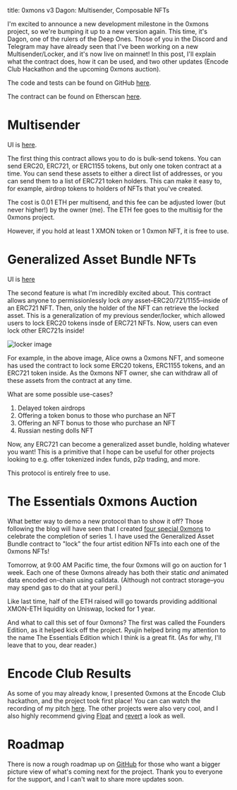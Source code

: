 title: 0xmons v3 Dagon: Multisender, Composable NFTs

I'm excited to announce a new development milestone in the 0xmons project, so we're bumping it up to a new version again. This time, it's Dagon, one of the rulers of the Deep Ones. Those of you in the Discord and Telegram may have already seen that I've been working on a new Multisender/Locker, and it's now live on mainnet! In this post, I'll explain what the contract does, how it can be used, and two other updates (Encode Club Hackathon and the upcoming 0xmons auction).

The code and tests can be found on GitHub [here](https://github.com/0xmons/multisender).

The contract can be found on Etherscan [here](https://etherscan.io/address/0xc653e1b3a971078812a72d11c45ad71e00f3ad1f).

# Multisender

UI is [here](https://0xmons.xyz/#/multisender).

The first thing this contract allows you to do is bulk-send tokens. You can send ERC20, ERC721, or ERC1155 tokens, but only one token contract at a time. You can send these assets to either a direct list of addresses, or you can send them to a list of ERC721 token holders. This can make it easy to, for example, airdrop tokens to holders of NFTs that you've created.

The cost is 0.01 ETH per multisend, and this fee can be adjusted lower (but never higher!) by the owner (me). The ETH fee goes to the multisig for the 0xmons project.

However, if you hold at least 1 XMON token or 1 0xmon NFT, it is free to use.

# Generalized Asset Bundle NFTs

UI is [here](https://0xmons.xyz/#/bundler)

The second feature is what I'm incredibly excited about. This contract allows anyone to permissionlessly lock *any* asset–ERC20/721/1155–inside of an ERC721 NFT. Then, only the holder of the NFT can retrieve the locked asset. This is a generalization of my previous sender/locker, which allowed users to lock ERC20 tokens insde of ERC721 NFTs. Now, users can even lock other ERC721s inside! 

![locker image](https://i.imgur.com/yHGbad6.png)

For example, in the above image, Alice owns a 0xmons NFT, and someone has used the contract to lock some ERC20 tokens, ERC1155 tokens, and an ERC721 token inside. As the 0xmons NFT owner, she can withdraw all of these assets from the contract at any time.

What are some possible use-cases?

1. Delayed token airdrops
2. Offering a token bonus to those who purchase an NFT
3. Offering an NFT bonus to those who purchase an NFT
4. Russian nesting dolls NFT

Now, any ERC721 can become a generalized asset bundle, holding whatever you want! This is a primitive that I hope can be useful for other projects looking to e.g. offer tokenized index funds, p2p trading, and more.

This protocol is entirely free to use.

# The Essentials 0xmons Auction

What better way to demo a new protocol than to show it off? Those following the blog will have seen that I created [four special 0xmons](https://blog.0xmons.xyz/81012566310) to celebrate the completion of series 1. I have used the Generalized Asset Bundle contract to "lock" the four artist edition NFTs into each one of the 0xmons NFTs!

Tomorrow, at 9:00 AM Pacific time, the four 0xmons will go on auction for 1 week. Each one of these 0xmons already has both their static *and* animated data encoded on-chain using calldata. (Although not contract storage–you may spend gas to do that at your peril.)

Like last time, half of the ETH raised will go towards providing additional XMON-ETH liquidity on  Uniswap, locked for 1 year.

And what to call this set of four 0xmons? The first was called the Founders Edition, as it helped kick off the project. Ryujin helped bring my attention to the name The Essentials Edition which I think is a great fit. (As for why, I'll leave that to you, dear reader.)

# Encode Club Results

As some of you may already know, I presented 0xmons at the Encode Club hackathon, and the project took first place! You can can watch the recording of my pitch [here](https://twitter.com/encodeclub/status/1364373949845557253). The other projects were also very cool, and I also highly recommend giving [Float](https://www.floatprotocol.eth.link) and [revert](https://www.revert.finance) a look as well.

# Roadmap

There is now a rough roadmap up on [GitHub](https://github.com/0xmons/ROADMAP) for those who want a bigger picture view of what's coming next for the project. Thank you to everyone for the support, and I can't wait to share more updates soon.